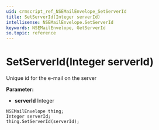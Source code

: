 ```yaml
---
uid: crmscript_ref_NSEMailEnvelope_SetServerId
title: SetServerId(Integer serverId)
intellisense: NSEMailEnvelope.SetServerId
keywords: NSEMailEnvelope, GetServerId
so.topic: reference
---
```


# SetServerId(Integer serverId)

Unique id for the e-mail on the server

**Parameter:** 
 - **serverId** Integer

```crmscript
NSEMailEnvelope thing;
Integer serverId;
thing.SetServerId(serverId);
```

